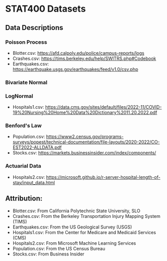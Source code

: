 # STAT400 Datasets

## Data Descriptions

### Poisson Process

 - Blotter.csv: https://afd.calpoly.edu/police/campus-reports/logs
 - Crashes.csv: https://tims.berkeley.edu/help/SWITRS.php#Codebook
 - Earthquakes.csv: https://earthquake.usgs.gov/earthquakes/feed/v1.0/csv.php

### Bivariate Normal

### LogNormal

 - Hospitals1.csv: https://data.cms.gov/sites/default/files/2022-11/COVID-19%20Nursing%20Home%20Data%20Dictionary%2011.20.2022.pdf

### Benford's Law

 - Population.csv: https://www2.census.gov/programs-surveys/popest/technical-documentation/file-layouts/2020-2022/CO-EST2022-ALLDATA.pdf
 - Stocks.csv: https://markets.businessinsider.com/index/components/

### Actuarial Data

 - Hospitals2.csv: https://microsoft.github.io/r-server-hospital-length-of-stay/input_data.html

## Attribution:

 - Blotter.csv: From California Polytechnic State University, SLO
 - Crashes.csv: From the Berkeley Transportation Injury Mapping System (TIMS)
 - Earthquakes.csv: From the US Geological Survey (USGS)
 - Hospitals1.csv: From the Center for Medicare and Medicaid Services (CMS)
 - Hospitals2.csv: From Microsoft Machine Learning Services
 - Population.csv: From the US Census Bureau
 - Stocks.csv: From Business Insider
